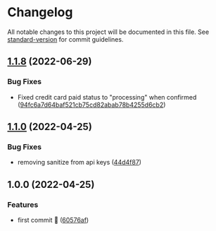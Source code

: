 # Changelog

All notable changes to this project will be documented in this file. See [standard-version](https://github.com/conventional-changelog/standard-version) for commit guidelines.

## [1.1.8](https://github.com/cloudwalk/infinitepay-woocommerce-plugin/compare/v1.0.0...v1.1.8) (2022-06-29)

### Bug Fixes

* Fixed credit card paid status to "processing" when confirmed ([94fc6a7d64baf521cb75cd82abab78b4255d6cb2](https://github.com/cloudwalk/infinitepay-woocommerce-plugin/pull/20/commits/94fc6a7d64baf521cb75cd82abab78b4255d6cb2))

## [1.1.0](https://github.com/cloudwalk/infinitepay-woocommerce-plugin/compare/v1.0.0...v1.1.0) (2022-04-25)


### Bug Fixes

* removing sanitize from api keys ([44d4f87](https://github.com/cloudwalk/infinitepay-woocommerce-plugin/commit/44d4f87ea98134f8d655beed786bb53862dfaaa2))

## 1.0.0 (2022-04-25)


### Features

* first commit :rocket: ([60576af](https://github.com/cloudwalk/infinitepay-woocommerce-plugin/commit/60576afc20aa73b7fbfb5b13e9503fb77c02eecb))

